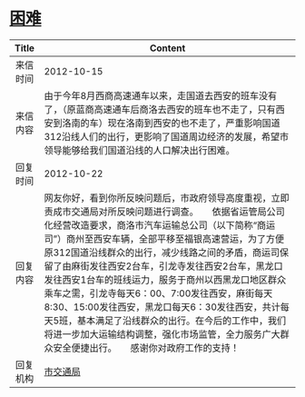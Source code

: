 # [困难](http://www.shangluo.gov.cn/zmhd/ldxxxx.jsp?urltype=leadermail.LeaderMailContentUrl&wbtreeid=1112&leadermailid=1435)

| Title |                                                                                                                                                                Content                                                                                                                                                                |
|:-----:|---------------------------------------------------------------------------------------------------------------------------------------------------------------------------------------------------------------------------------------------------------------------------------------------------------------------------------------|
| 来信时间  | 2012-10-15                                                                                                                                                                                                                                                                                                                            |
| 来信内容  | 由于今年8月西商高速通车以来，走国道去西安的班车没有了，（原蓝商高速通车后商洛去西安的班车也不走了，只有西安到洛南的车）现在洛南到西安的也不走了，严重影响国道312沿线人们的出行，更影响了国道周边经济的发展，希望市领导能够给我们国道沿线的人口解决出行困难。                                                                                                                                                                                                      |
| 回复时间  | 2012-10-22                                                                                                                                                                                                                                                                                                                            |
| 回复内容  | 网友你好，看到你所反映问题后，市政府领导高度重视，立即责成市交通局对所反映问题进行调查。　　依据省运管局公司化经营改造要求，商洛市汽车运输总公司（以下简称“商运司”）商州至西安车辆，全部平移至福银高速营运，为了方便原312国道沿线群众的出行，减少线路之间的矛盾，商运司保留了由麻街发往西安2台车，引龙寺发往西安2台车，黑龙口发往西安1台车的班线运力，服务于商州以西黑龙口地区群众乘车之需，引龙寺每天6：00、7:00发往西安，麻街每天8:30、15:00发往西安，黑龙口每天6：30发往西安，共计每天5班，基本满足了沿线群众的出行。在今后的工作中，我们将进一步加大运输结构调整，强化市场监管，全力服务广大群众安全便捷出行。　　感谢你对政府工作的支持！ |
| 回复机构  | [市交通局](../../category/agencies/市交通局.md)                                                                                                                                                                                                                                                                                               |